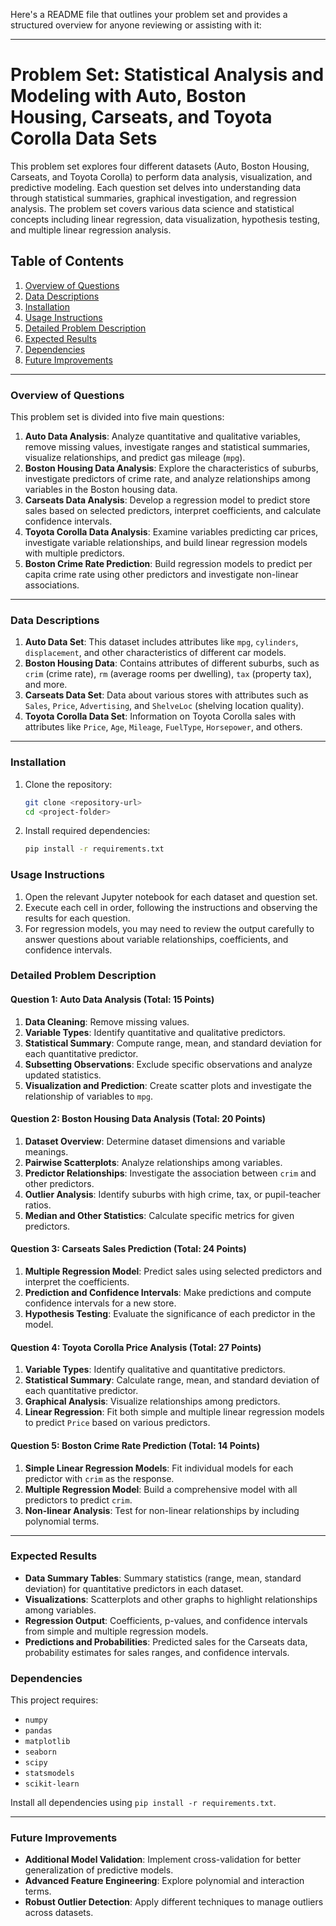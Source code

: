 Here's a README file that outlines your problem set and provides a structured overview for anyone reviewing or assisting with it:

---

# Problem Set: Statistical Analysis and Modeling with Auto, Boston Housing, Carseats, and Toyota Corolla Data Sets

This problem set explores four different datasets (Auto, Boston Housing, Carseats, and Toyota Corolla) to perform data analysis, visualization, and predictive modeling. Each question set delves into understanding data through statistical summaries, graphical investigation, and regression analysis. The problem set covers various data science and statistical concepts including linear regression, data visualization, hypothesis testing, and multiple linear regression analysis.

## Table of Contents
1. [Overview of Questions](#overview-of-questions)
2. [Data Descriptions](#data-descriptions)
3. [Installation](#installation)
4. [Usage Instructions](#usage-instructions)
5. [Detailed Problem Description](#detailed-problem-description)
6. [Expected Results](#expected-results)
7. [Dependencies](#dependencies)
8. [Future Improvements](#future-improvements)

---

### Overview of Questions
This problem set is divided into five main questions:

1. **Auto Data Analysis**: Analyze quantitative and qualitative variables, remove missing values, investigate ranges and statistical summaries, visualize relationships, and predict gas mileage (`mpg`).
2. **Boston Housing Data Analysis**: Explore the characteristics of suburbs, investigate predictors of crime rate, and analyze relationships among variables in the Boston housing data.
3. **Carseats Data Analysis**: Develop a regression model to predict store sales based on selected predictors, interpret coefficients, and calculate confidence intervals.
4. **Toyota Corolla Data Analysis**: Examine variables predicting car prices, investigate variable relationships, and build linear regression models with multiple predictors.
5. **Boston Crime Rate Prediction**: Build regression models to predict per capita crime rate using other predictors and investigate non-linear associations.

---

### Data Descriptions

1. **Auto Data Set**: This dataset includes attributes like `mpg`, `cylinders`, `displacement`, and other characteristics of different car models.
2. **Boston Housing Data**: Contains attributes of different suburbs, such as `crim` (crime rate), `rm` (average rooms per dwelling), `tax` (property tax), and more.
3. **Carseats Data Set**: Data about various stores with attributes such as `Sales`, `Price`, `Advertising`, and `ShelveLoc` (shelving location quality).
4. **Toyota Corolla Data Set**: Information on Toyota Corolla sales with attributes like `Price`, `Age`, `Mileage`, `FuelType`, `Horsepower`, and others.

---

### Installation
1. Clone the repository:
    ```bash
    git clone <repository-url>
    cd <project-folder>
    ```
2. Install required dependencies:
    ```bash
    pip install -r requirements.txt
    ```

### Usage Instructions
1. Open the relevant Jupyter notebook for each dataset and question set.
2. Execute each cell in order, following the instructions and observing the results for each question.
3. For regression models, you may need to review the output carefully to answer questions about variable relationships, coefficients, and confidence intervals.

### Detailed Problem Description

#### Question 1: Auto Data Analysis (Total: 15 Points)
1. **Data Cleaning**: Remove missing values.
2. **Variable Types**: Identify quantitative and qualitative predictors.
3. **Statistical Summary**: Compute range, mean, and standard deviation for each quantitative predictor.
4. **Subsetting Observations**: Exclude specific observations and analyze updated statistics.
5. **Visualization and Prediction**: Create scatter plots and investigate the relationship of variables to `mpg`.

#### Question 2: Boston Housing Data Analysis (Total: 20 Points)
1. **Dataset Overview**: Determine dataset dimensions and variable meanings.
2. **Pairwise Scatterplots**: Analyze relationships among variables.
3. **Predictor Relationships**: Investigate the association between `crim` and other predictors.
4. **Outlier Analysis**: Identify suburbs with high crime, tax, or pupil-teacher ratios.
5. **Median and Other Statistics**: Calculate specific metrics for given predictors.

#### Question 3: Carseats Sales Prediction (Total: 24 Points)
1. **Multiple Regression Model**: Predict sales using selected predictors and interpret the coefficients.
2. **Prediction and Confidence Intervals**: Make predictions and compute confidence intervals for a new store.
3. **Hypothesis Testing**: Evaluate the significance of each predictor in the model.

#### Question 4: Toyota Corolla Price Analysis (Total: 27 Points)
1. **Variable Types**: Identify qualitative and quantitative predictors.
2. **Statistical Summary**: Calculate range, mean, and standard deviation of each quantitative predictor.
3. **Graphical Analysis**: Visualize relationships among predictors.
4. **Linear Regression**: Fit both simple and multiple linear regression models to predict `Price` based on various predictors.

#### Question 5: Boston Crime Rate Prediction (Total: 14 Points)
1. **Simple Linear Regression Models**: Fit individual models for each predictor with `crim` as the response.
2. **Multiple Regression Model**: Build a comprehensive model with all predictors to predict `crim`.
3. **Non-linear Analysis**: Test for non-linear relationships by including polynomial terms.

---

### Expected Results
- **Data Summary Tables**: Summary statistics (range, mean, standard deviation) for quantitative predictors in each dataset.
- **Visualizations**: Scatterplots and other graphs to highlight relationships among variables.
- **Regression Output**: Coefficients, p-values, and confidence intervals from simple and multiple regression models.
- **Predictions and Probabilities**: Predicted sales for the Carseats data, probability estimates for sales ranges, and confidence intervals.

### Dependencies
This project requires:
- `numpy`
- `pandas`
- `matplotlib`
- `seaborn`
- `scipy`
- `statsmodels`
- `scikit-learn`

Install all dependencies using `pip install -r requirements.txt`.

---

### Future Improvements
- **Additional Model Validation**: Implement cross-validation for better generalization of predictive models.
- **Advanced Feature Engineering**: Explore polynomial and interaction terms.
- **Robust Outlier Detection**: Apply different techniques to manage outliers across datasets.
